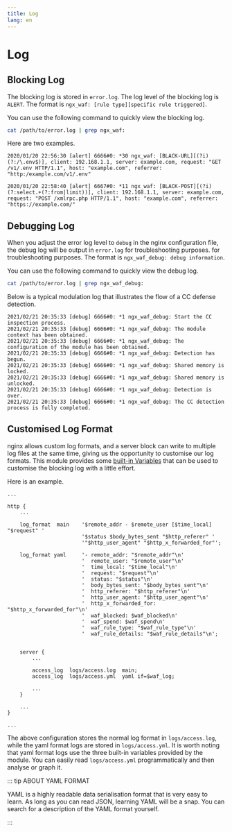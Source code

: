 ```yaml
---
title: Log
lang: en
---
```


# Log

## Blocking Log


The blocking log is stored in `error.log`. The log level of the blocking log is `ALERT`.
The format is `ngx_waf: [rule type][specific rule triggered]`.

You can use the following command to quickly view the blocking log.

```sh
cat /path/to/error.log | grep ngx_waf:
```

Here are two examples.

```
2020/01/20 22:56:30 [alert] 6666#0: *30 ngx_waf: [BLACK-URL][(?i)(?:/\.env$)], client: 192.168.1.1, server: example.com, request: "GET /v1/.env HTTP/1.1", host: "example.com", referrer: "http:/example.com/v1/.env"

2020/01/20 22:58:40 [alert] 6667#0: *11 ngx_waf: [BLACK-POST][(?i)(?:select.+(?:from|limit))], client: 192.168.1.1, server: example.com, request: "POST /xmlrpc.php HTTP/1.1", host: "example.com", referrer: "https://example.com/"
```

## Debugging Log

When you adjust the error log level to `debug` in the nginx configuration file, 
the debug log will be output in `error.log` for troubleshooting purposes.
for troubleshooting purposes. The format is `ngx_waf_debug: debug information`.

You can use the following command to quickly view the debug log.

```sh
cat /path/to/error.log | grep ngx_waf_debug:
```

Below is a typical modulation log that illustrates the flow of a CC defense detection.

```
2021/02/21 20:35:33 [debug] 6666#0: *1 ngx_waf_debug: Start the CC inspection process.
2021/02/21 20:35:33 [debug] 6666#0: *1 ngx_waf_debug: The module context has been obtained.
2021/02/21 20:35:33 [debug] 6666#0: *1 ngx_waf_debug: The configuration of the module has been obtained.
2021/02/21 20:35:33 [debug] 6666#0: *1 ngx_waf_debug: Detection has begun.
2021/02/21 20:35:33 [debug] 6666#0: *1 ngx_waf_debug: Shared memory is locked.
2021/02/21 20:35:33 [debug] 6666#0: *1 ngx_waf_debug: Shared memory is unlocked.
2021/02/21 20:35:33 [debug] 6666#0: *1 ngx_waf_debug: Detection is over.
2021/02/21 20:35:33 [debug] 6666#0: *1 ngx_waf_debug: The CC detection process is fully completed.
```

## Customised Log Format

nginx allows custom log formats, and a server block can write to multiple log files at the same time, 
giving us the opportunity to customise our log formats. 
This module provides some [built-in Variables](/advance/variable.md) 
that can be used to customise the blocking log with a little effort.

Here is an example.

```nginx
...

http {
    ...

    log_format  main    '$remote_addr - $remote_user [$time_local] "$request" '
                        '$status $body_bytes_sent "$http_referer" '
                        '"$http_user_agent" "$http_x_forwarded_for"';

    log_format yaml     '- remote_addr: "$remote_addr"\n'
                        '  remote_user: "$remote_user"\n'
                        '  time_local: "$time_local"\n'
                        '  request: "$request"\n'
                        '  status: "$status"\n'
                        '  body_bytes_sent: "$body_bytes_sent"\n'
                        '  http_referer: "$http_referer"\n'
                        '  http_user_agent: "$http_user_agent"\n'
                        '  http_x_forwarded_for: "$http_x_forwarded_for"\n'
                        '  waf_blocked: $waf_blocked\n'
                        '  waf_spend: $waf_spend\n'
                        '  waf_rule_type: "$waf_rule_type"\n'
                        '  waf_rule_details: "$waf_rule_details"\n';


    server {
        ...

        access_log  logs/access.log  main;
        access_log  logs/access.yml  yaml if=$waf_log;

        ...
    }

    ...
}

...
```

The above configuration stores the normal log format in `logs/access.log`,
while the yaml format logs are stored in `logs/access.yml`.
It is worth noting that yaml format logs use the three built-in variables provided by the module.
You can easily read `logs/access.yml` programmatically and then analyse or graph it.

::: tip ABOUT YAML FORMAT

YAML is a highly readable data serialisation format that is very easy to learn. 
As long as you can read JSON, learning YAML will be a snap.
You can search for a description of the YAML format yourself.

:::

